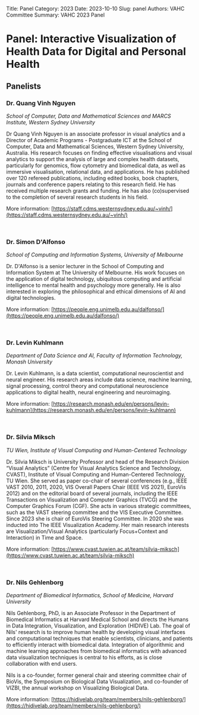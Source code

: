 Title: Panel
Category: 2023
Date: 2023-10-10
Slug: panel
Authors: VAHC Committee
Summary: VAHC 2023 Panel

# Panel: Interactive Visualization of Health Data for Digital and Personal Health

## **Panelists**

### Dr. Quang Vinh Nguyen 
*School of Computer, Data and Mathematical Sciences and MARCS Institute, Western Sydney University*
 
Dr Quang Vinh Nguyen is an associate professor in visual analytics and a Director of Academic Programs - Postgraduate ICT at the School of Computer, Data and Mathematical Sciences, Western Sydney University, Australia. His research focuses on finding effective visualisations and visual analytics to support the analysis of large and complex health datasets, particularly for genomics, flow cytometry and biomedical data, as well as immersive visualisation, relational data, and applications. He has published over 120 refereed publications, including edited books, book chapters, journals and conference papers relating to this research field. He has received multiple research grants and funding. He has also (co)supervised to the completion of several research students in his field.

More information: [https://staff.cdms.westernsydney.edu.au/~vinh/](https://staff.cdms.westernsydney.edu.au/~vinh/)

<br>

### Dr. Simon D'Alfonso 
*School of Computing and Information Systems, University of Melbourne*

Dr. D'Alfonso is a senior lecturer in the School of Computing and Information System at The University of Melbourne. His work focuses on the application of digital technology, ubiquitous computing and artificial intelligence to mental health and psychology more generally. He is also interested in exploring the philosophical and ethical dimensions of AI and digital technologies.

More information: [https://people.eng.unimelb.edu.au/dalfonso/](https://people.eng.unimelb.edu.au/dalfonso/)

<br>

### Dr. Levin Kuhlmann
*Department of Data Science and AI, Faculty of Information Technology, Monash University*

Dr. Levin Kuhlmann, is a data scientist, computational neuroscientist and neural engineer. His research areas include data science, machine learning, signal processing, control theory and computational neuroscience applications to digital health, neural engineering and neuroimaging.

More information: [https://research.monash.edu/en/persons/levin-kuhlmann](https://research.monash.edu/en/persons/levin-kuhlmann)

<br>

### Dr. Silvia Miksch
*TU Wien, Institute of Visual Computing and Human-Centered Technology*
  
Dr. Silvia Miksch is University Professor and head of the Research Division “Visual Analytics” (Centre for Visual Analytics  Science  and  Technology, CVAST), Institute of Visual Computing and  Human-Centered Technology, TU Wien. She served as paper co-chair of several conferences (e.g., IEEE VAST 2010, 2011, 2020, VIS Overall Papers Chair (IEEE VIS 2021), EuroVis 2012) and on the editorial  board of several journals, including the IEEE Transactions on Visualization and Computer Graphics (TVCG) and the  Computer Graphics Forum (CGF). She acts in various strategic committees, such as the VAST steering committee and the VIS Executive Committee. Since 2023 she is chair of EuroVis Steering Committee. In 2020 she was inducted into The IEEE Visualization Academy. Her main research interests are Visualization/Visual Analytics (particularly Focus+Context and Interaction) in Time and Space.

More information: [https://www.cvast.tuwien.ac.at/team/silvia-miksch](https://www.cvast.tuwien.ac.at/team/silvia-miksch)

<br>

### Dr. Nils Gehlenborg
*Department of Biomedical Informatics, School of Medicine, Harvard University*

Nils Gehlenborg, PhD, is an Associate Professor in the Department of Biomedical Informatics at Harvard Medical School and directs the Humans in Data Integration, Visualization, and Exploration (HIDIVE) Lab.
The goal of Nils' research is to improve human health by developing visual interfaces and computational techniques that enable scientists, clinicians, and patients to efficiently interact with biomedical data. Integration of algorithmic and machine learning approaches from biomedical informatics with advanced data visualization techniques is central to his efforts, as is close collaboration with end users.

Nils is a co-founder, former general chair and steering committee chair of BioVis, the Symposium on Biological Data Visualization, and co-founder of VIZBI, the annual workshop on Visualizing Biological Data.

More information: [https://hidivelab.org/team/members/nils-gehlenborg/](https://hidivelab.org/team/members/nils-gehlenborg/)

<br>